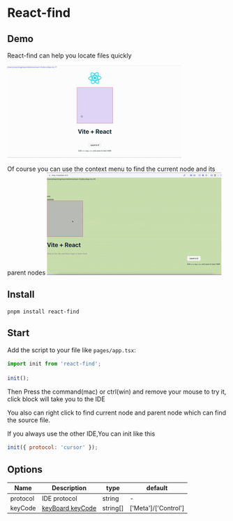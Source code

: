 # React-find

## Demo

React-find can help you locate files quickly

![React-find in action](https://raw.githubusercontent.com/mjw-git/react-find/main/demo.gif)

Of course you can use the context menu to find the current node and its parent nodes
![React-find in action](https://raw.githubusercontent.com/mjw-git/react-find/main/demo2.gif)

## Install

```shell
pnpm install react-find
```

## Start

Add the script to your file like `pages/app.tsx`:

```jsx
import init from 'react-find';

init();
```

Then Press the command(mac) or ctrl(win) and remove your mouse to try it, click block will take you to the IDE

You also can right click to find current node and parent node which can find the source file.

If you always use the other IDE,You can init like this

```js
init({ protocol: 'cursor' });
```

## Options

| Name     | Description                                                                                              | type     | default              |
| -------- | -------------------------------------------------------------------------------------------------------- | -------- | -------------------- |
| protocol | IDE protocol                                                                                             | string   | -                    |
| keyCode  | [keyBoard keyCode](https://developer.mozilla.org/zh-CN/docs/Web/API/UI_Events/Keyboard_event_key_values) | string[] | ['Meta']/['Control'] |
